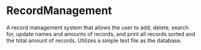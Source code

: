 # RecordManagement
A record management system that allows the user to add, delete, search for, update names and amounts of records,
and print all records sorted and the total amount of records. Utilizes a simple text file as the database.
